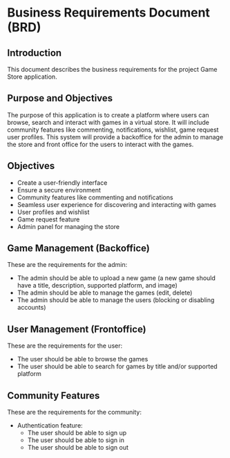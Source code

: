 # Business Requirements Document (BRD)

## Introduction

This document describes the business requirements for the project Game Store application.

## Purpose and Objectives

The purpose of this application is to create a platform where users can browse, 
search and interact with games in a virtual store. It will include community features
like commenting, notifications, wishlist, game request user profiles.
This system will provide a backoffice for the admin to manage the store 
and front office for the users to interact with the games.

## Objectives

- Create a user-friendly interface
- Ensure a secure environment
- Community features like commenting and notifications
- Seamless user experience for discovering and interacting with games
- User profiles and wishlist
- Game request feature
- Admin panel for managing the store

## Game Management (Backoffice)

These are the requirements for the admin:

- The admin should be able to upload a new game 
(a new game should have a title, description, supported platform, and image)
- The admin should be able to manage the games (edit, delete)
- The admin should be able to manage the users (blocking or disabling accounts)

## User Management (Frontoffice)

These are the requirements for the user:

- The user should be able to browse the games
- The user should be able to search for games by title and/or supported platform

## Community Features

These are the requirements for the community:

- Authentication feature:
    - The user should be able to sign up
    - The user should be able to sign in
    - The user should be able to sign out